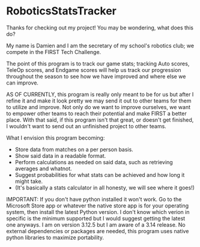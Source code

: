 # RoboticsStatsTracker
Thanks for checking out my project! You may be wondering, what does this do?

My name is Damien and I am the secretary of my school's robotics club; we compete in the FIRST Tech Challenge.

The point of this program is to track our game stats; tracking Auto scores, TeleOp scores, and Endgame scores will help us
track our progression throughout the season to see how we have improved and where else we can improve.

AS OF CURRENTLY, this program is really only meant to be for us but after I refine it and make it look pretty we may send it
out to other teams for them to utilize and improve. Not only do we want to improve ourselves, we want to empower
other teams to reach their potential and make FIRST a better place. With that said, if this program isn't that great, or doesn't
get finished, I wouldn't want to send out an unfinished project to other teams.

What I envision this program becoming:
- Store data from matches on a per person basis.
- Show said data in a readable format.
- Perform calculations as needed on said data, such as retrieving averages and whatnot.
- Suggest probabilities for what stats can be achieved and how long it might take.
- (It's basically a stats calculator in all honesty, we will see where it goes!)

IMPORTANT: If you don't have python installed it won't work. Go to the Microsoft Store app or whatever the
native store app is for your operating system, then install the latest Python version. I don't know which
verion in specific is the minimum supported but I would suggest getting the latest one anyways. I am on
version 3.12.5 but I am aware of a 3.14 release. No external dependencies or packages are needed, this 
program uses native python libraries to maximize portability.